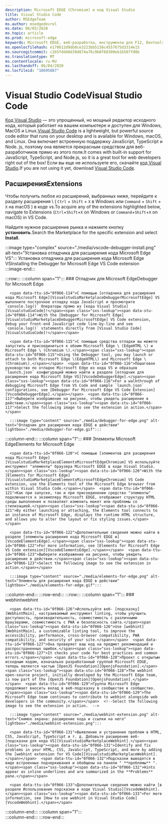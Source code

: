 ```yaml
---
description: Microsoft EDGE (Chromium) и код Visual Studio
title: Visual Studio Code
author: MSEdgeTeam
ms.author: msedgedevrel
ms.date: 06/03/2020
ms.topic: article
ms.prod: microsoft-edge
keywords: Microsoft EDGE, веб-разработка, инструменты для F12, Devtools, код VS, код Visual Studio, отладчик, веб-подсказка
ms.openlocfilehash: e178612d9db8ce3223bb5158c4557675d3314e15
ms.sourcegitcommit: c1b5fdd48d39d874a76c9b8f68309eb1b507fd0b
ms.translationtype: MT
ms.contentlocale: ru-RU
ms.lasthandoff: 06/04/2020
ms.locfileid: "10695887"
---
```

# <span data-ttu-id="0f066-104">Visual Studio Code</span><span class="sxs-lookup"><span data-stu-id="0f066-104">Visual Studio Code</span></span>  

<span data-ttu-id="0f066-105">[Код Visual Studio][VisualStudioCodeDocs] — это упрощенный, но мощный редактор исходного кода, который работает на вашем компьютере и доступен для Windows, MacOS и Linux.</span><span class="sxs-lookup"><span data-stu-id="0f066-105">[Visual Studio Code][VisualStudioCodeDocs] is a lightweight, but powerful source code editor that runs on your desktop and is available for Windows, macOS, and Linux.</span></span>  <span data-ttu-id="0f066-106">Она включает встроенную поддержку JavaScript, TypeScript и Node. js, поэтому она является прекрасным средством для веб-разработчиков прямо из этого поля.</span><span class="sxs-lookup"><span data-stu-id="0f066-106">It comes with built-in support for JavaScript, TypeScript, and Node.js, so it is a great tool for web developers right out of the box!</span></span>  <span data-ttu-id="0f066-107">Если вы еще не используете его, скачайте [код Visual Studio][VisualstudioCode].</span><span class="sxs-lookup"><span data-stu-id="0f066-107">If you are not using it yet, download [Visual Studio Code][VisualstudioCode].</span></span>  

## <span data-ttu-id="0f066-108">Расширения</span><span class="sxs-lookup"><span data-stu-id="0f066-108">Extensions</span></span>  

<!--Todo: We want to put something like the tiles for extensions VS Code uses on this page https://code.visualstudio.com/Docs#top-extensions but I don't think this is a markdown page.  I think it's a web page.  I couldn't find anything in https://github.com/Microsoft/vscode-docs that looks like this page. In the meantime, here's what I've come up with: -->  

<span data-ttu-id="0f066-109">Чтобы получить любое из расширений, выбранных ниже, перейдите к разделу расширения \ ( `Ctrl` + `Shift` + `X` в Windows или `Command` + `Shift` + `X` на macOS \) в коде vs.</span><span class="sxs-lookup"><span data-stu-id="0f066-109">To acquire any of the extensions highlighted below, navigate to Extensions \(`Ctrl`+`Shift`+`X` on Windows or `Command`+`Shift`+`X` on macOS\) in VS Code.</span></span>  

<span data-ttu-id="0f066-110">Найдите нужное расширение рынка и нажмите кнопку **установить**.</span><span class="sxs-lookup"><span data-stu-id="0f066-110">Search the Marketplace for the specific extension and select **Install**.</span></span>  

:::image type="complex" source="./media/vscode-debugger-install.png" alt-text="Установка отладчика для расширения кода Microsoft Edge VS":::
   <span data-ttu-id="0f066-112">Установка отладчика для расширения кода Microsoft Edge VS</span><span class="sxs-lookup"><span data-stu-id="0f066-112">Installing the Debugger for Microsoft Edge VS Code extension</span></span>  
:::image-end:::  

:::row:::
   :::column span="1":::
      ### <span data-ttu-id="0f066-113">Отладчик для Microsoft Edge</span><span class="sxs-lookup"><span data-stu-id="0f066-113">Debugger for Microsoft Edge</span></span>  

      <span data-ttu-id="0f066-114">С помощью [отладчика для расширения кода Microsoft Edge][VisualstudioMarketplaceDebuggerMicrosoftEdge] VS выполните построчное отладку кода JavaScript и просмотрите `console.log()` Операторы прямо из [кода Visual Studio][VisualstudioCode]!</span><span class="sxs-lookup"><span data-stu-id="0f066-114">With the [Debugger for Microsoft Edge][VisualstudioMarketplaceDebuggerMicrosoftEdge] VS Code extension, debug your front-end JavaScript code line-by-line and see `console.log()` statements directly from [Visual Studio Code][VisualstudioCode]!</span></span>  
      
      <span data-ttu-id="0f066-115">С помощью средства отладки вы можете запустить и присоединиться к обоим Microsoft Edge \ (EdgeHTML \) и Microsoft Edge \ (Chromium \).</span><span class="sxs-lookup"><span data-stu-id="0f066-115">Using the Debugger tool, you may launch or attach to both Microsoft Edge \(EdgeHTML\) and Microsoft Edge \(Chromium\).</span></span>  <span data-ttu-id="0f066-116">Пошаговое руководство по отладке Microsoft Edge из кода VS и образцов `launch.json` конфигураций можно найти в разделе [отладчик для расширения кода Microsoft Edge VS][VscodeDebuggerEdge].</span><span class="sxs-lookup"><span data-stu-id="0f066-116">For a walkthrough of debugging Microsoft Edge from VS Code and sample `launch.json` configurations, see [Debugger For Microsoft Edge VS Code Extension][VscodeDebuggerEdge].</span></span>  <span data-ttu-id="0f066-117">Выберите изображение на рисунке, чтобы увидеть расширение в действии.</span><span class="sxs-lookup"><span data-stu-id="0f066-117">Select the following image to see the extension in action.</span></span>  

      :::image type="content" source="./media/debugger-for-edge.png" alt-text="Отладчик для расширения кода EDGE в действии" lightbox="./media/debugger-for-edge.gif":::  
   :::column-end:::
   :::column span="1":::
      ### <span data-ttu-id="0f066-119">Элементы Microsoft Edge</span><span class="sxs-lookup"><span data-stu-id="0f066-119">Elements for Microsoft Edge</span></span>  
      
      <span data-ttu-id="0f066-120">С помощью [элементов для расширения кода Microsoft Edge][VisualstudioMarketplaceElementsMicrosoftEdgeChromium] VS используйте инструмент "элементы" браузера Microsoft EDGE в коде Visual Studio.</span><span class="sxs-lookup"><span data-stu-id="0f066-120">With the [Elements for Microsoft Edge][VisualstudioMarketplaceElementsMicrosoftEdgeChromium] VS Code extension, use the Elements tool of the Microsoft Edge browser from within Visual Studio Code.</span></span>  <span data-ttu-id="0f066-121">Как при запуске, так и при присоединении средство "элементы" подключается к экземпляру Microsoft EDGE, отображает структуру HTML среды выполнения и позволяет изменить макет или проблемы со стилизацией.</span><span class="sxs-lookup"><span data-stu-id="0f066-121">By either launching or attaching, the Elements tool connects to an instance of Microsoft Edge, displays the runtime HTML structure, and allows you to alter the layout or fix styling issues.</span></span>  
      
      <span data-ttu-id="0f066-122">Дополнительные сведения можно найти в разделе [элементы расширения кода Microsoft EDGE и][VscodeElementsEdge].</span><span class="sxs-lookup"><span data-stu-id="0f066-122">For more information, see [Elements for Microsoft Edge VS Code extension][VscodeElementsEdge].</span></span>  <span data-ttu-id="0f066-123">Выберите изображение на рисунке, чтобы увидеть расширение в действии.</span><span class="sxs-lookup"><span data-stu-id="0f066-123">Select the following image to see the extension in action.</span></span>  
      
      :::image type="content" source="./media/elements-for-edge.png" alt-text="Элементы для расширения кода EDGE в действии" lightbox="./media/elements-for-edge.gif":::  
   :::column-end:::
:::row-end:::
:::row:::
   :::column span="1":::
      ### <span data-ttu-id="0f066-125">webhint</span><span class="sxs-lookup"><span data-stu-id="0f066-125">webhint</span></span>
      
      <span data-ttu-id="0f066-126">Используйте веб- [подсказку][WebhintMain], настраиваемый инструмент linting, чтобы улучшить доступность, производительность, совместимость с различными браузерами, совместимость с PWA и безопасность сайта.</span><span class="sxs-lookup"><span data-stu-id="0f066-126">Use [webhint][WebhintMain], a customizable linting tool, to improve the accessibility, performance, cross-browser compatibility, PWA compatibility, and security of your site.</span></span>  <span data-ttu-id="0f066-127">Она проверяет ваш код на предмет рекомендаций и распространенных ошибок.</span><span class="sxs-lookup"><span data-stu-id="0f066-127">It checks your code for best practices and common errors.</span></span> <span data-ttu-id="0f066-128">Проект с открытым исходным кодом, изначально разработанный группой Microsoft EDGE, теперь является частью [OpenJS Foundation][OpenjsFoundation].</span><span class="sxs-lookup"><span data-stu-id="0f066-128">The webhint open-source project, initially developed by the Microsoft Edge team, is now part of the [OpenJS Foundation][OpenjsFoundation].</span></span>  <span data-ttu-id="0f066-129">Группа Microsoft Edge продолжает вносить вклад в веб-подсказку в сообществе в сообщество.</span><span class="sxs-lookup"><span data-stu-id="0f066-129">The Microsoft Edge team continues to contribute to webhint alongside web developers in the community.</span></span>  <!--Select the following image to see the extension in action.  -->  
      
      :::image type="content" source="./media/webhint-extension.png" alt-text="Снимок экрана: расширение кода и ссылки на него" lightbox="./media/webhint-extension.png":::  
      
      <span data-ttu-id="0f066-131">Выявление и устранение проблем в HTML, CSS, JavaScript, TypeScript и т. д. Добавьте расширение веб- [подсказки для кода VS][VisualstudioMarketplaceWebhint].</span><span class="sxs-lookup"><span data-stu-id="0f066-131">Identify and fix problems in your HTML, CSS, JavaScript, TypeScript, and more by adding the [webhint extension for VS Code][VisualstudioMarketplaceWebhint].</span></span>  <span data-ttu-id="0f066-132">Подсказки выводятся в виде встроенных подчеркивания и обобщены на панели " **проблемы** ".</span><span class="sxs-lookup"><span data-stu-id="0f066-132">Hints appear as inline underlines and are summarized in the **Problems** pane.</span></span>  
      
      <span data-ttu-id="0f066-133">Дополнительные сведения можно найти [в разделе Использование подсказки в коде Visual Studio][VscodeWebhint].</span><span class="sxs-lookup"><span data-stu-id="0f066-133">For more information, see [How to use webhint in Visual Studio Code][VscodeWebhint].</span></span>  
   :::column-end:::
   :::column span="1":::
      <!--Empty to retain grid  -->  
   :::column-end:::
:::row-end:::

<!-- image links -->  

<!--links -->  

[VscodeDebuggerEdge]: ./debugger-for-edge.md "Отладчик для расширения кода Microsoft Edge VS | Документы Microsoft"  
[VscodeElementsEdge]: ./elements-for-edge.md "Элементы для расширения Microsoft EDGE и кода Документы Microsoft"  
[VscodeWebhint]: ./webhint.md "Расширение ссылки и кода Документы Microsoft"  

[VisualstudioCode]: https://code.visualstudio.com "Код Visual Studio"  
[VisualStudioCodeDocs]: https://code.visualstudio.com/Docs "Документация | Код Visual Studio"   

[VisualstudioMarketplaceDebuggerMicrosoftEdge]: https://marketplace.visualstudio.com/items?itemName=msjsdiag.debugger-for-edge "Отладчик для Microsoft Edge | Visual Studio Marketplace"  
[VisualstudioMarketplaceElementsMicrosoftEdgeChromium]: https://marketplace.visualstudio.com/items?itemName=ms-edgedevtools.vscode-edge-devtools "Элементы для Microsoft EDGE (Chromium) | Visual Studio Marketplace"  

[VisualstudioMarketplaceWebhint]: https://marketplace.visualstudio.com/items?itemName=webhint.vscode-webhint "Подсказка | Visual Studio Marketplace"  

[WebhintMain]:  https://webhint.io "Подсказка"  
[OpenjsFoundation]:  https://openjsf.org "OpenJS Foundation"  
